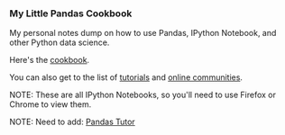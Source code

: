 ### My Little Pandas Cookbook

My personal notes dump on how to use Pandas,  IPython Notebook, and other Python data science.

Here's the [cookbook](http://nbviewer.ipython.org/github/aschneiderman/cookbook-notes/blob/master/cookbook/Pandas_4_Excel_Users.ipynb).

You can also get to the list of [tutorials](http://nbviewer.ipython.org/github/aschneiderman/cookbook-notes/blob/master/Tutorials.ipynb) and [online communities](http://nbviewer.ipython.org/github/aschneiderman/cookbook-notes/blob/master/Online_Communities.ipynb).

NOTE:  These are all IPython Notebooks, so you'll need to use Firefox or Chrome to view them. 

NOTE: Need to add:
[Pandas Tutor](https://pandastutor.com)